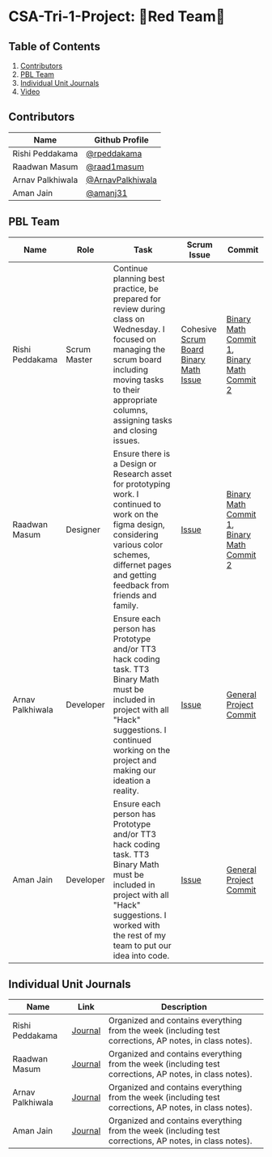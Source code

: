 # CSA-Tri-1-Project: 🔴Red Team🔴

## Table of Contents

1. [Contributors](https://github.com/raad1masum/AP-CSA-Tri-1-Project#contributors)
2. [PBL Team](https://github.com/raad1masum/AP-CSA-Tri-1-Project#pbl-team)
3. [Individual Unit Journals](https://github.com/raad1masum/AP-CSA-Tri-1-Project#individual-unit-journals)
4. [Video](https://youtu.be/DS3nnkHsSHk)

## Contributors

| Name             | Github Profile                                         |
| ---------------- | ------------------------------------------------------ |
| Rishi Peddakama  | [@rpeddakama](https://github.com/rpeddakama)           |
| Raadwan Masum    | [@raad1masum](https://github.com/raad1masum)           |
| Arnav Palkhiwala | [@ArnavPalkhiwala](https://github.com/ArnavPalkhiwala) |
| Aman Jain        | [@amanj31](https://github.com/amanj31)                 |

## PBL Team
| Name | Role | Task | Scrum Issue | Commit |
| - | - | - | - | - |
| Rishi Peddakama | Scrum Master | Continue planning best practice, be prepared for review during class on Wednesday. I focused on managing the scrum board including moving tasks to their appropriate columns, assigning tasks and closing issues. | Cohesive [Scrum Board](https://github.com/raad1masum/AP-CSA-Tri-1-Project/projects/1) [Binary Math Issue](https://github.com/raad1masum/AP-CSA-Tri-1-Project/issues/20) | [Binary Math Commit 1](https://github.com/raad1masum/AP-CSA-Tri-1-Project/commit/97d6498323f1d7aabc927f839f37ea6229584751), [Binary Math Commit 2](https://github.com/raad1masum/AP-CSA-Tri-1-Project/commit/199f36a86817f70143631f085fa10eb41d6d3ede) |
| Raadwan Masum | Designer | Ensure there is a Design or Research asset for prototyping work. I continued to work on the figma design, considering various color schemes, differnet pages and getting feedback from friends and family. | [Issue](https://github.com/raad1masum/AP-CSA-Tri-1-Project/issues/2) | [Binary Math Commit 1](https://github.com/raad1masum/AP-CSA-Tri-1-Project/commit/90ace7b9c5a22114832f5db2df18a6478e784b01), [Binary Math Commit 2](https://github.com/raad1masum/AP-CSA-Tri-1-Project/commit/ef52d917a066e810dc46ec5532df5cf2876c1452) |
| Arnav Palkhiwala | Developer | Ensure each person has Prototype and/or TT3 hack coding task.  TT3 Binary Math must be included in project with all "Hack" suggestions. I continued working on the project and making our ideation a reality. | [Issue](https://github.com/raad1masum/AP-CSA-Tri-1-Project/issues/19) | [General Project Commit](https://github.com/raad1masum/AP-CSA-Tri-1-Project/commit/f4d562b646737ff5694fb1efd554fcb61c6ff2a1) |
| Aman Jain | Developer | Ensure each person has Prototype and/or TT3 hack coding task.  TT3 Binary Math must be included in project with all "Hack" suggestions. I worked with the rest of my team to put our idea into code. | [Issue](https://github.com/raad1masum/AP-CSA-Tri-1-Project/issues/6) | [General Project Commit](https://github.com/raad1masum/AP-CSA-Tri-1-Project/commit/f4d562b646737ff5694fb1efd554fcb61c6ff2a1) |

## Individual Unit Journals

| Name             | Link                                                                                                        | Description                                                                                             |
| ---------------- | ----------------------------------------------------------------------------------------------------------- | ------------------------------------------------------------------------------------------------------- |
| Rishi Peddakama  | [Journal](https://docs.google.com/document/d/1vxzWnE3vU9BzimUlZjcTz79fNOBTLcT7G4B1LLMhNEw/edit?usp=sharing) | Organized and contains everything from the week (including test corrections, AP notes, in class notes). |
| Raadwan Masum    | [Journal](https://docs.google.com/document/d/1XdgObYAPpPuwJi6Kvq3mPO6OQn05WOdcwZ73aTua7e8/edit?usp=sharing) | Organized and contains everything from the week (including test corrections, AP notes, in class notes). |
| Arnav Palkhiwala | [Journal](https://docs.google.com/document/d/14JUKWkG_LahbXd0Sn64hrhkVfYiie1kDjvrUdF9fts8/edit)             | Organized and contains everything from the week (including test corrections, AP notes, in class notes). |
| Aman Jain        | [Journal](https://docs.google.com/document/d/1DZxo0UIKQWJ7KLox5hkE96J63tFqWoBb3ydF6jgcSg0/edit?usp=sharing) | Organized and contains everything from the week (including test corrections, AP notes, in class notes). |
